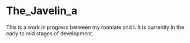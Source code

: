 # The_Javelin_a
This is a work in progress between my roomate and I. It is currently in the early to mid stages of development.
